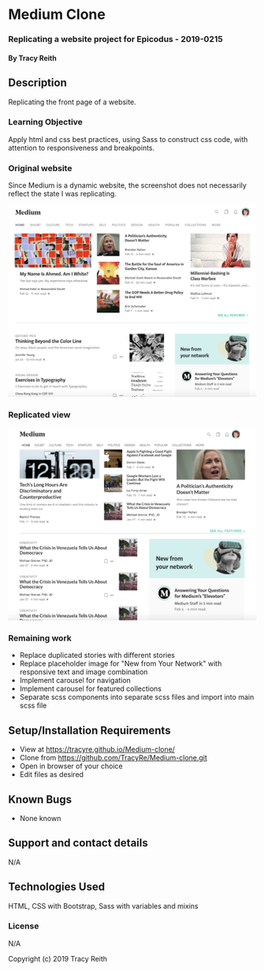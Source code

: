 # Medium Clone

### Replicating a website project for Epicodus - 2019-0215

#### By Tracy Reith

## Description

Replicating the front page of a website.

### Learning Objective

Apply html and css best practices, using Sass to construct css code, with attention to responsiveness and breakpoints.

### Original website

Since Medium is a dynamic website, the screenshot does not necessarily reflect the state I was replicating.

![Front page of Medium.com Feb 15 2019](./img/medium-live.jpg?raw=true "Front page of Medium.com Feb 15 2019")

### Replicated view
![Replicated front page of Medium.com](./img/medium-clone.jpg?raw=true "Replicated front page of Medium.com")


### Remaining work

* Replace duplicated stories with different stories
* Replace placeholder image for "New from Your Network" with responsive text and image combination
* Implement carousel for navigation
* Implement carousel for featured collections
* Separate scss components into separate scss files and import into main scss file

## Setup/Installation Requirements

* View at https://tracyre.github.io/Medium-clone/
* Clone from https://github.com/TracyRe/Medium-clone.git
* Open in browser of your choice
* Edit files as desired


## Known Bugs

* None known

## Support and contact details

N/A

## Technologies Used

HTML, CSS with Bootstrap, Sass with variables and mixins

### License

N/A

Copyright (c) 2019 Tracy Reith

